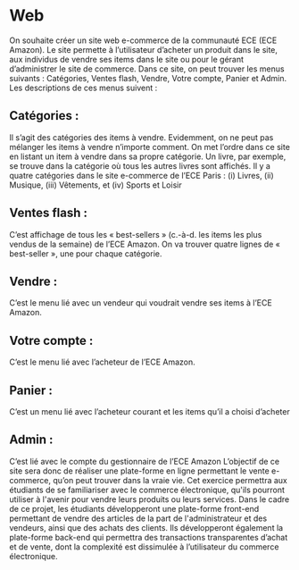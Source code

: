 # Web


On souhaite créer un site web e-commerce de la communauté ECE (ECE Amazon). Le site permette
à l’utilisateur d’acheter un produit dans le site, aux individus de vendre ses items dans le site ou pour
le gérant d’administrer le site de commerce. Dans ce site, on peut trouver les menus suivants :
Catégories, Ventes flash, Vendre, Votre compte, Panier et Admin. Les descriptions de ces menus
suivent :
  ## Catégories : 
  Il s’agit des catégories des items à vendre. Evidemment, on ne peut pas mélanger
les items à vendre n’importe comment. On met l’ordre dans ce site en listant un item à vendre
dans sa propre catégorie. Un livre, par exemple, se trouve dans la catégorie où tous les autres
livres sont affichés. Il y a quatre catégories dans le site e-commerce de l’ECE Paris : (i) Livres, (ii)
Musique, (iii) Vêtements, et (iv) Sports et Loisir
  ## Ventes flash : 
  C’est affichage de tous les « best-sellers » (c.-à-d. les items les plus vendus de la
semaine) de l’ECE Amazon. On va trouver quatre lignes de « best-seller », une pour chaque
catégorie.
  ## Vendre : 
  C’est le menu lié avec un vendeur qui voudrait vendre ses items à l’ECE Amazon.
  ## Votre compte : 
  C’est le menu lié avec l’acheteur de l’ECE Amazon.
  ## Panier : 
  C’est un menu lié avec l’acheteur courant et les items qu’il a choisi d’acheter
  ## Admin : 
  C’est lié avec le compte du gestionnaire de l’ECE Amazon
L’objectif de ce site sera donc de réaliser une plate-forme en ligne permettant le vente e-commerce,
qu’on peut trouver dans la vraie vie. Cet exercice permettra aux étudiants de se familiariser avec le
commerce électronique, qu'ils pourront utiliser à l'avenir pour vendre leurs produits ou leurs services.
Dans le cadre de ce projet, les étudiants développeront une plate-forme front-end permettant de
vendre des articles de la part de l'administrateur et des vendeurs, ainsi que des achats des clients. Ils
développeront également la plate-forme back-end qui permettra des transactions transparentes
d’achat et de vente, dont la complexité est dissimulée à l’utilisateur du commerce électronique.
